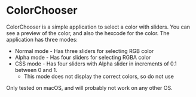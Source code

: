 # ColorChooser

ColorChooser is a simple application to select a color with sliders.
You can see a preview of the color, and also the hexcode for the color.
The application has three modes:
- Normal mode - Has three sliders for selecting RGB color
- Alpha mode - Has four sliders for selecting RGBA color
- CSS mode - Has four sliders with Alpha slider in increments of 0.1 between 0 and 1.
	- This mode does not display the correct colors, so do not use

Only tested on macOS, and will probably not work on any other OS.
